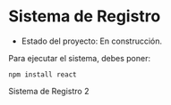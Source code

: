 <h1>Sistema de Registro</h1>

- Estado del proyecto: En construcción.

Para ejecutar el sistema, debes poner:

````npm install react````

Sistema de Registro 2
